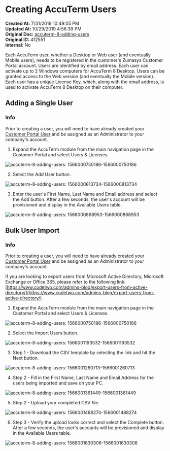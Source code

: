 # Creating AccuTerm Users

<PageHeader />

**Created At:** 7/31/2019 10:49:05 PM  
**Updated At:** 10/29/2019 4:56:39 PM  
**Original Doc:** [accuterm-8-adding-users](https://docs.zumasys.com/accuterm/accuterm-8-adding-users)  
**Original ID:** 412551  
**Internal:** No  


Each AccuTerm user, whether a Desktop or Web user (and eventually Mobile users), needs to be registered in the customer's Zumasys Customer Portal account. Users are identified by email address. Each user can activate up to 2 Windows computers for AccuTerm 8 Desktop. Users can be granted access to the Web version (and eventually the Mobile version). Each user has a unique License Key, which, along with the email address, is used to activate AccuTerm 8 Desktop on their computer.

## Adding a Single User





### Info

Prior to creating a user, you will need to have already created your [Customer Portal User](./../../customer-portal/customer-portal-registration) and be assigned as an Administrator to your company's account.



1. Expand the AccuTerm module from the main navigation page in the Customer Portal and select Users & Licenses.

![accuterm-8-adding-users: 1566000750186-1566000750186](./1566000750186-1566000750186.png)

2. Select the Add User button.

![accuterm-8-adding-users: 1566000813734-1566000813734](./1566000813734-1566000813734.png)

3. Enter the user's First Name, Last Name and Email address and select the Add button. After a few seconds, the user's account will be provisioned and display in the Available Users table.

![accuterm-8-adding-users: 1566000868953-1566000868953](./1566000868953-1566000868953.png)



## Bulk User Import





### Info

Prior to creating a user, you will need to have already created your [Customer Portal User](./../../customer-portal/customer-portal-registration) and be assigned as an Administrator to your company's account.



If you are looking to export users from Microsoft Active Directory, Microsoft Exchange or Office 365, please refer to the following link: [https://www.codetwo.com/admins-blog/export-users-from-active-directory/](https://www.codetwo.com/admins-blog/export-users-from-active-directory/)



1. Expand the AccuTerm module from the main navigation page in the Customer Portal and select Users & Licenses.

![accuterm-8-adding-users: 1566000750186-1566000750186](./1566000750186-1566000750186.png)

2. Select the Import Users button.

![accuterm-8-adding-users: 1566001193532-1566001193532](./1566001193532-1566001193532.png)

3. Step 1 - Download the CSV template by selecting the link and hit the Next button.

![accuterm-8-adding-users: 1566001260713-1566001260713](./1566001260713-1566001260713.png)

4. Step 2 - Fill in the First Name, Last Name and Email Address for the users being imported and save on your PC.

![accuterm-8-adding-users: 1566001361449-1566001361449](./1566001361449-1566001361449.png)

5. Step 2 - Upload your completed CSV file.

![accuterm-8-adding-users: 1566001488274-1566001488274](./1566001488274-1566001488274.png)

6. Step 3 - Verify the upload looks correct and select the Complete button. After a few seconds, the user's accounts will be provisioned and display in the Available Users table.

![accuterm-8-adding-users: 1566001630306-1566001630306](./1566001630306-1566001630306.png)
